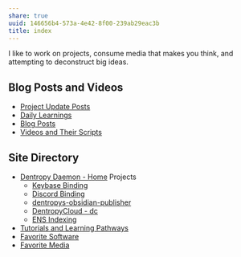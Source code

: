 ```yaml
---
share: true
uuid: 146656b4-573a-4e42-8f00-239ab29eac3b
title: index
---
```

I like to work on projects, consume media that makes you think, and attempting to deconstruct big ideas.

## Blog Posts and Videos

* [Project Update Posts](/4c45797f-8d43-4277-a5c1-de8df9aa7876)
* [Daily Learnings](/4271e403-0a66-46c8-8bcc-af847888e548)
* [Blog Posts](/3d59d5cc-de9f-42d3-96fd-e4bb02710a33)
* [Videos and Their Scripts](/b6611f4f-b019-4676-902e-8ea82840d740)

## Site Directory

* [Dentropy Daemon - Home](/488cb22c-91d3-4d1e-bd47-b1588e3fb899) Projects
	* [Keybase Binding](/3ff1df10-10b8-4206-b9b2-3bbad4b748d5)
	* [Discord Binding](/1c376bfd-75ef-4c0d-9e23-3680653de55f)
	* [dentropys-obsidian-publisher](/f43d858e-c32e-4d15-bfc4-456bb7f56ceb)
	* [DentropyCloud - dc](/53b4819a-70af-4a7d-be7f-c79d3b1fa40a)
	* [ENS Indexing](/28740a43-67c5-4930-8b5c-41c06e659c6a)
* [Tutorials and Learning Pathways](/b554fe38-0be3-4e5e-a817-41077f5f6e69)
* [Favorite Software](/6a24cf3e-5693-4b99-b620-c3766a02a6c9)
* [Favorite Media](/cf6a4db5-dcac-48ae-97ec-cf40f28e2b20)